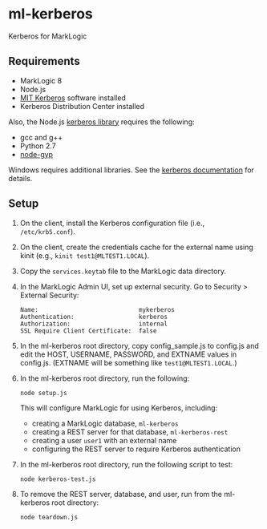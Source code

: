 # ml-kerberos

Kerberos for MarkLogic

## Requirements

- MarkLogic 8
- Node.js
- [MIT Kerberos](http://web.mit.edu/kerberos/dist/) software installed
- Kerberos Distribution Center installed

Also, the Node.js [kerberos library](https://www.npmjs.com/package/kerberos) requires the following:

- gcc and g++
- Python 2.7
- [node-gyp](https://github.com/nodejs/node-gyp)

Windows requires additional libraries. See the [kerberos documentation](https://www.npmjs.com/package/kerberos) for details.

## Setup

1. On the client, install the Kerberos configuration file (i.e., `/etc/krb5.conf`).

2. On the client, create the credentials cache for the external name using kinit (e.g., `kinit test1@MLTEST1.LOCAL`).

3. Copy the `services.keytab` file to the MarkLogic data directory.

4. In the MarkLogic Admin UI, set up external security. Go to Security > External Security:
   ```
   Name:                            mykerberos
   Authentication:                  kerberos
   Authorization:                   internal
   SSL Require Client Certificate:  false
   ```
5. In the ml-kerberos root directory, copy config_sample.js to config.js and edit the HOST, USERNAME, PASSWORD, and 
   EXTNAME values in config.js. (EXTNAME will be something like `test1@MLTEST1.LOCAL`.)

6. In the ml-kerberos root directory, run the following:
   ```
   node setup.js
   ```
   This will configure MarkLogic for using Kerberos, including:

   - creating a MarkLogic database, `ml-kerberos`
   - creating a REST server for that database, `ml-kerberos-rest`
   - creating a user `user1` with an external name
   - configuring the REST server to require Kerberos authentication

7. In the ml-kerberos root directory, run the following script to test:
   ```
   node kerberos-test.js
   ```
8. To remove the REST server, database, and user, run from the ml-kerberos root directory:

   ```
   node teardown.js
   ```
